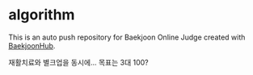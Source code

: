 # algorithm
This is an auto push repository for Baekjoon Online Judge created with [BaekjoonHub](https://github.com/BaekjoonHub/BaekjoonHub).

재활치료와 별크업을 동시에...
목표는 3대 100?
